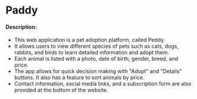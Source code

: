 # **Paddy**

#### Description:
- This web application is a pet adoption platform, called Peddy.
- It allows users to view different species of pets such as cats, dogs, rabbits, and birds to learn detailed information and adopt them.
- Each animal is listed with a photo, date of birth, gender, breed, and price.
- The app allows for quick decision making with "Adopt" and "Details" buttons. It also has a feature to sort animals by price.
- Contact information, social media links, and a subscription form are also provided at the bottom of the website.
